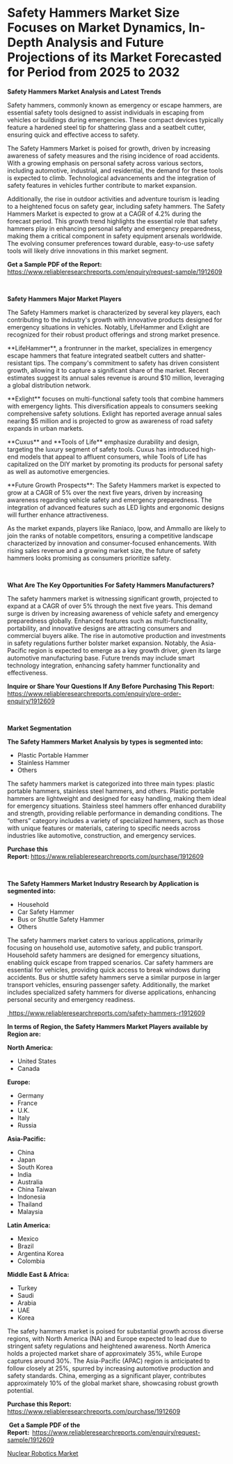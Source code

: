 <p><h1>Safety Hammers Market Size Focuses on Market Dynamics, In-Depth Analysis and Future Projections of its Market Forecasted for Period from 2025 to 2032</h1></p><p><strong>Safety Hammers Market Analysis and Latest Trends</strong></p>
<p><p>Safety hammers, commonly known as emergency or escape hammers, are essential safety tools designed to assist individuals in escaping from vehicles or buildings during emergencies. These compact devices typically feature a hardened steel tip for shattering glass and a seatbelt cutter, ensuring quick and effective access to safety.</p><p>The Safety Hammers Market is poised for growth, driven by increasing awareness of safety measures and the rising incidence of road accidents. With a growing emphasis on personal safety across various sectors, including automotive, industrial, and residential, the demand for these tools is expected to climb. Technological advancements and the integration of safety features in vehicles further contribute to market expansion.</p><p>Additionally, the rise in outdoor activities and adventure tourism is leading to a heightened focus on safety gear, including safety hammers. The Safety Hammers Market is expected to grow at a CAGR of 4.2% during the forecast period. This growth trend highlights the essential role that safety hammers play in enhancing personal safety and emergency preparedness, making them a critical component in safety equipment arsenals worldwide. The evolving consumer preferences toward durable, easy-to-use safety tools will likely drive innovations in this market segment.</p></p>
<p><strong>Get a Sample PDF of the Report:&nbsp;</strong> <a href="https://www.reliableresearchreports.com/enquiry/request-sample/1912609?utm_campaign=2221&utm_medium=2&utm_source=Github&utm_content=ia&utm_term=22022025&utm_id=safety-hammers">https://www.reliableresearchreports.com/enquiry/request-sample/1912609</a></p>
<p>&nbsp;</p>
<p><strong>Safety Hammers Major Market Players</strong></p>
<p><p>The Safety Hammers market is characterized by several key players, each contributing to the industry's growth with innovative products designed for emergency situations in vehicles. Notably, LifeHammer and Exlight are recognized for their robust product offerings and strong market presence.</p><p>**LifeHammer**, a frontrunner in the market, specializes in emergency escape hammers that feature integrated seatbelt cutters and shatter-resistant tips. The company's commitment to safety has driven consistent growth, allowing it to capture a significant share of the market. Recent estimates suggest its annual sales revenue is around $10 million, leveraging a global distribution network.</p><p>**Exlight** focuses on multi-functional safety tools that combine hammers with emergency lights. This diversification appeals to consumers seeking comprehensive safety solutions. Exlight has reported average annual sales nearing $5 million and is projected to grow as awareness of road safety expands in urban markets.</p><p>**Cuxus** and **Tools of Life** emphasize durability and design, targeting the luxury segment of safety tools. Cuxus has introduced high-end models that appeal to affluent consumers, while Tools of Life has capitalized on the DIY market by promoting its products for personal safety as well as automotive emergencies.</p><p>**Future Growth Prospects**: The Safety Hammers market is expected to grow at a CAGR of 5% over the next five years, driven by increasing awareness regarding vehicle safety and emergency preparedness. The integration of advanced features such as LED lights and ergonomic designs will further enhance attractiveness.</p><p>As the market expands, players like Raniaco, Ipow, and Ammallo are likely to join the ranks of notable competitors, ensuring a competitive landscape characterized by innovation and consumer-focused enhancements. With rising sales revenue and a growing market size, the future of safety hammers looks promising as consumers prioritize safety.</p></p>
<p>&nbsp;</p>
<p><strong>What Are The Key Opportunities For Safety Hammers Manufacturers?</strong></p>
<p><p>The safety hammers market is witnessing significant growth, projected to expand at a CAGR of over 5% through the next five years. This demand surge is driven by increasing awareness of vehicle safety and emergency preparedness globally. Enhanced features such as multi-functionality, portability, and innovative designs are attracting consumers and commercial buyers alike. The rise in automotive production and investments in safety regulations further bolster market expansion. Notably, the Asia-Pacific region is expected to emerge as a key growth driver, given its large automotive manufacturing base. Future trends may include smart technology integration, enhancing safety hammer functionality and effectiveness.</p></p>
<p><strong>Inquire or Share Your Questions If Any Before Purchasing This Report:</strong> <a href="https://www.reliableresearchreports.com/enquiry/pre-order-enquiry/1912609?utm_campaign=2221&utm_medium=2&utm_source=Github&utm_content=ia&utm_term=22022025&utm_id=safety-hammers">https://www.reliableresearchreports.com/enquiry/pre-order-enquiry/1912609</a></p>
<p>&nbsp;</p>
<p><strong>Market Segmentation</strong></p>
<p><strong>The Safety Hammers Market Analysis by types is segmented into:</strong></p>
<p><ul><li>Plastic Portable Hammer</li><li>Stainless Hammer</li><li>Others</li></ul></p>
<p><p>The safety hammers market is categorized into three main types: plastic portable hammers, stainless steel hammers, and others. Plastic portable hammers are lightweight and designed for easy handling, making them ideal for emergency situations. Stainless steel hammers offer enhanced durability and strength, providing reliable performance in demanding conditions. The “others” category includes a variety of specialized hammers, such as those with unique features or materials, catering to specific needs across industries like automotive, construction, and emergency services.</p></p>
<p><strong>Purchase this Report:&nbsp;</strong><a href="https://www.reliableresearchreports.com/purchase/1912609?utm_campaign=2221&utm_medium=2&utm_source=Github&utm_content=ia&utm_term=22022025&utm_id=safety-hammers">https://www.reliableresearchreports.com/purchase/1912609</a></p>
<p>&nbsp;</p>
<p><strong>The Safety Hammers Market Industry Research by Application is segmented into:</strong></p>
<p><ul><li>Household</li><li>Car Safety Hammer</li><li>Bus or Shuttle Safety Hammer</li><li>Others</li></ul></p>
<p><p>The safety hammers market caters to various applications, primarily focusing on household use, automotive safety, and public transport. Household safety hammers are designed for emergency situations, enabling quick escape from trapped scenarios. Car safety hammers are essential for vehicles, providing quick access to break windows during accidents. Bus or shuttle safety hammers serve a similar purpose in larger transport vehicles, ensuring passenger safety. Additionally, the market includes specialized safety hammers for diverse applications, enhancing personal security and emergency readiness.</p></p>
<p><a href="https://www.reliableresearchreports.com/safety-hammers-r1912609?utm_campaign=2221&utm_medium=2&utm_source=Github&utm_content=ia&utm_term=22022025&utm_id=safety-hammers">&nbsp;https://www.reliableresearchreports.com/safety-hammers-r1912609</a></p>
<p><strong>In terms of Region, the Safety Hammers Market Players available by Region are:</strong></p>
<p>
    <p> <strong> North America: </strong>
        <ul>
            <li>United States</li>
            <li>Canada</li>
        </ul>
        </p> 
    <p> <strong> Europe: </strong>
        <ul>
            <li>Germany</li>
            <li>France</li>
            <li>U.K.</li>
            <li>Italy</li>
            <li>Russia</li>
        </ul>
        </p> 
    <p> <strong> Asia-Pacific: </strong>
        <ul>
            <li>China</li>
            <li>Japan</li>
            <li>South Korea</li>
            <li>India</li>
            <li>Australia</li>
            <li>China Taiwan</li>
            <li>Indonesia</li>
            <li>Thailand</li>
            <li>Malaysia</li>
        </ul>
        </p> 
    <p> <strong> Latin America: </strong>
        <ul>
            <li>Mexico</li>
            <li>Brazil</li>
            <li>Argentina Korea</li>
            <li>Colombia</li>
        </ul>
        </p> 
    <p> <strong> Middle East & Africa: </strong>
        <ul>
            <li>Turkey</li>
            <li>Saudi</li>
            <li>Arabia</li>
            <li>UAE</li>
            <li>Korea</li>
        </ul>
    </p>
    </p>
<p><p>The safety hammers market is poised for substantial growth across diverse regions, with North America (NA) and Europe expected to lead due to stringent safety regulations and heightened awareness. North America holds a projected market share of approximately 35%, while Europe captures around 30%. The Asia-Pacific (APAC) region is anticipated to follow closely at 25%, spurred by increasing automotive production and safety standards. China, emerging as a significant player, contributes approximately 10% of the global market share, showcasing robust growth potential.</p></p>
<p><strong>Purchase this Report: </strong><a href="https://www.reliableresearchreports.com/purchase/1912609?utm_campaign=2221&utm_medium=2&utm_source=Github&utm_content=ia&utm_term=22022025&utm_id=safety-hammers">https://www.reliableresearchreports.com/purchase/1912609</a></p>
<p>&nbsp;<strong>Get a Sample PDF of the Report:&nbsp;&nbsp;</strong><a href="https://www.reliableresearchreports.com/enquiry/request-sample/1912609?utm_campaign=2221&utm_medium=2&utm_source=Github&utm_content=ia&utm_term=22022025&utm_id=safety-hammers">https://www.reliableresearchreports.com/enquiry/request-sample/1912609</a></p>
<p><strong></strong></p>
<p><p><a href="https://github.com/klindsey95/Market-Research-Report-List-1/blob/main/nuclear-robotics-market.md?utm_campaign=2221&utm_medium=2&utm_source=Github&utm_content=ia&utm_term=22022025&utm_id=safety-hammers">Nuclear Robotics Market</a></p></p>